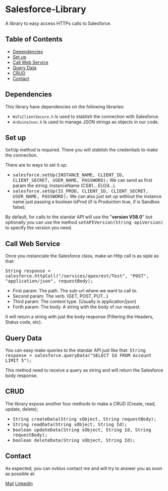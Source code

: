 # Salesforce-Library
A library to easy access HTTPs calls to Salesforce.

## Table of Contents
- [Dependencies](#Dependencies)
- [Set up](#set-up-questions)
- [Call Web Service](#call-web-service)
- [Query Data](#query-data)
- [CRUD](#crud)
- [Contact](#contact)


## Dependencies

This library have dependencies on the following libraries:
- `WiFiClientSecure.h` Is used to stablish the connection with Salesforce.
- `ArduinoJson.h` Is used to manage JSON strings as objects in our code.


## Set up

<kbd>SetUp</kbd> method is required. There you will stablish the credentials to make the connection.

There are to ways to set it up:
-   <kbd>salesforce.setUp(INSTANCE_NAME, CLIENT_ID, CLIENT_SECRET, USER_NAME, PASSWORD);</kbd>
    We can send as first param the string: InstanceName (CS81... EU24...).
-   <kbd>salesforce.setUp(IS_PROD, CLIENT_ID, CLIENT_SECRET, USER_NAME, PASSWORD);</kbd>
    We can also just set up without the instance name just passing a boolean IsProd (if is Production true, if is Sandbox false);

By default, for calls to the standar API will use the "**version V58.0**" but optionally you can use the method <kbd>setAPIVersion(String apiVersion)</kbd> to specify the version you need.


## Call Web Service

Once you instanciate the Salesforce class, make an Http call is as siple as that:

<kbd>String response = salesforce.httpCall("/services/apexrest/Test", "POST", "application/json", requestBody);</kbd>
- First param: The path. The sub-url where we want to call to.
- Second param: The verb. (GET, POST, PUT...)
- Third param: The content type. (Usually is application/json)
- Forth param: The body. A string with the body of our request.

It will return a string with just the body response (Filtering the Headers, Status code, etc).


## Query Data

You can easy make queries to the standar API just like that:
<kbd>String response = salesforce.queryData("SELECT Id FROM Account LIMIT 5");</kbd>

This method need to receive a query as string and will return the Salesforce body response.


## CRUD

The library expose another four methods to make a CRUD (Create, read, update, delete);

- <kbd>String createData(String sObject, String requestBody);</kbd>
- <kbd>String readData(String sObject, String Id);</kbd>
- <kbd>boolean updateData(String sObject, String Id, String requestBody);</kbd>
- <kbd>boolean deleteData(String sObject, String Id);</kbd>


## Contact

As espected, you can ovbius contact me and will try to answer you as soon as possible at:

[Mail](mailto:hurtado.banda.david@gmail.com)
[LinkedIn](https://www.linkedin.com/in/davidhurtadobanda/)